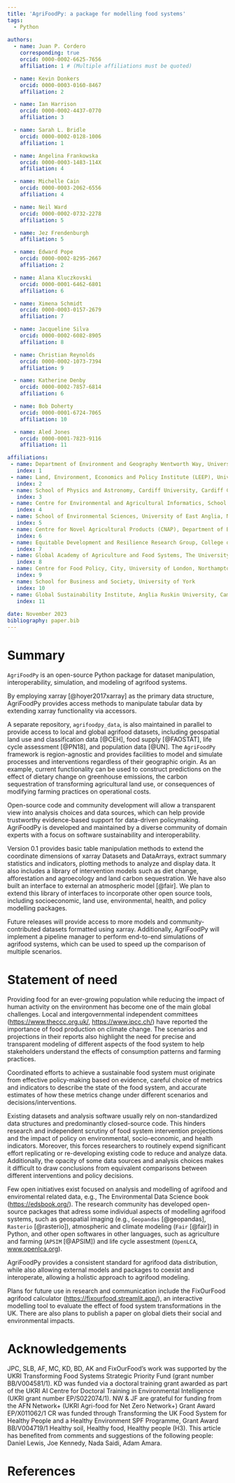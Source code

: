 ```yaml
---
title: 'AgriFoodPy: a package for modelling food systems'
tags:
  - Python
  
authors:
  - name: Juan P. Cordero
    corresponding: true
    orcid: 0000-0002-6625-7656
    affiliation: 1 # (Multiple affiliations must be quoted)

  - name: Kevin Donkers
    orcid: 0000-0003-0160-8467
    affiliation: 2

  - name: Ian Harrison
    orcid: 0000-0002-4437-0770
    affiliation: 3

  - name: Sarah L. Bridle
    orcid: 0000-0002-0128-1006
    affiliation: 1

  - name: Angelina Frankowska
    orcid: 0000-0003-1483-114X
    affiliation: 4

  - name: Michelle Cain
    orcid: 0000-0003-2062-6556
    affiliation: 4

  - name: Neil Ward
    orcid: 0000-0002-0732-2278
    affiliation: 5

  - name: Jez Frendenburgh
    affiliation: 5

  - name: Edward Pope
    orcid: 0000-0002-8295-2667
    affiliation: 2

  - name: Alana Kluczkovski
    orcid: 0000-0001-6462-6801
    affiliation: 6

  - name: Ximena Schmidt
    orcid: 0000-0003-0157-2679
    affiliation: 7

  - name: Jacqueline Silva
    orcid: 0000-0002-6082-8905
    affiliation: 8

  - name: Christian Reynolds
    orcid: 0000-0002-1073-7394
    affiliation: 9

  - name: Katherine Denby
    orcid: 0000-0002-7857-6814
    affiliation: 6

  - name: Bob Doherty
    orcid: 0000-0001-6724-7065
    affiliation: 10

  - name: Aled Jones
    orcid: 0000-0001-7823-9116
    affiliation: 11

affiliations:
 - name: Department of Environment and Geography Wentworth Way, University of York, Heslington, York, YO10 5NG, UK
   index: 1
 - name: Land, Environment, Economics and Policy Institute (LEEP), University of Exeter Business School, Exeter, UK
   index: 2
 - name: School of Physics and Astronomy, Cardiff University, Cardiff CF24 3AA, UK
   index: 3
 - name: Centre for Environmental and Agricultural Informatics, School of Water, Energy and Environment, Cranfield University, Cranfield MK43 0AL, UK
   index: 4
 - name: School of Environmental Sciences, University of East Anglia, Norwich, UK
   index: 5
 - name: Centre for Novel Agricultural Products (CNAP), Department of Biology, University of York, York, YO10 5DD, UK
   index: 6
 - name: Equitable Development and Resilience Research Group, College of Engineering, Design and Physical Science, Brunel University London, London, UB8 3PH, UK
   index: 7
 - name: Global Academy of Agriculture and Food Systems, The University of Edinburgh. Charnock Bradley Building, Easter Bush Campus, EH25 9RG.
   index: 8
 - name: Centre for Food Policy, City, University of London, Northampton Square, London, EC1V 0HB, UK
   index: 9
 - name: School for Business and Society, University of York
   index: 10
 - name: Global Sustainability Institute, Anglia Ruskin University, Cambridge CB1 1PT, UK
   index: 11
   
date: November 2023
bibliography: paper.bib
---
```


# Summary

<!-- What is the package -->
`AgriFoodPy` is an open-source Python package for dataset manipulation,
interoperability, simulation, and modeling of agrifood systems.

<!-- Some specifics on how it does what it does -->
By employing xarray [@hoyer2017xarray] as the primary data structure, AgriFoodPy
provides access methods to manipulate tabular data by extending xarray
functionality via accessors.

A separate repository, `agrifoodpy_data`, is also maintained in parallel to
provide access to local and global agrifood datasets, including geospatial land
use and classification data [@CEH], food supply [@FAOSTAT], life cycle
assessment [@PN18], and population data [@UN]. The `AgriFoodPy` framework is
region-agnostic and provides facilities to model and simulate processes and
interventions regardless of their geographic origin.
As an example, current functionality can be used to construct predictions on the
effect of dietary change on greenhouse emissions, the carbon sequestration of
transforming agricultural land use, or consequences of modifying farming
practices on operational costs.  

<!-- Open source development and maintenance -->
Open-source code and community development will allow a transparent view into
analysis choices and data sources, which can help provide trustworthy
evidence-based support for data-driven policymaking. AgriFoodPy is developed and
maintained by a diverse community of domain experts with a focus on software
sustainability and interoperability.


<!-- Current functionality -->
Version 0.1 provides basic table manipulation methods to extend the coordinate
dimensions of xarray Datasets and DataArrays, extract summary statistics and
indicators, plotting methods to analyze and display data.
It also includes a library of intervention models such as diet change,
afforestation and agroecology and land carbon sequestration.
We have also built an interface to external an atmospheric model [@fair].
We plan to extend this library of interfaces to incorporate other open source
tools, including socioeconomic, land use, environmental, health, and policy
modelling packages.

<!-- Future functionality -->
Future releases will provide access to more models and community-contributed
datasets formatted using xarray. Additionally, AgriFoodPy will implement a
pipeline manager to perform end-to-end simulations of agrifood systems, which
can be used to speed up the comparison of multiple scenarios.

# Statement of need

<!-- Background and main references -->
Providing food for an ever-growing population while reducing the impact of human
activity on the environment has become one of the main global challenges.
Local and intergovernmental independent committees
(https://www.theccc.org.uk/, https://www.ipcc.ch/) have reported the importance
of food production on climate change. The scenarios and projections in their
reports also highlight the need for precise and transparent modeling of
different aspects of the food system to help stakeholders understand the
effects of consumption patterns and farming practices.

<!-- Current needs and requirements -->
Coordinated efforts to achieve a sustainable food system must originate from
effective policy-making based on evidence, careful choice of metrics and
indicators to describe the state of the food system, and accurate estimates of
how these metrics change under different scenarios and decisions/interventions.

<!-- Challenges and problematics -->
Existing datasets and analysis software usually rely on non-standardized data
structures and predominantly closed-source code. This hinders research and
independent scrutiny of food system intervention projections and the impact of 
policy on environmental, socio-economic, and health indicators.
Moreover, this forces researchers to routinely expend significant effort
replicating or re-developing existing code to reduce and analyze data.
Additionally, the opacity of some data sources and analysis choices makes it
difficult to draw conclusions from equivalent comparisons between different
interventions and policy decisions.

<!-- What has been made -->
Few open initiatives exist focused on analysis and modelling of agrifood
and enviromental related data, e.g., The Environmental Data Science book
(https://edsbook.org/).
The research community has developed open-source packages that adress
some individual aspects of modelling agrifood systems, such as geospatial
imaging (e.g., `Geopandas` [@geopandas], `Rasterio` [@rasterio]), atmospheric
and climate modeling (`Fair` [@fair]) in Python, and other open softwares in
other languages, such as agriculture and farming (`APSIM` [@APSIM]) and life
cycle assestment (`OpenLCA`, www.openlca.org).

<!-- How does this package connect with other packages and projects -->
AgriFoodPy provides a consistent standard for agrifood data distribution,
while also allowing external models and packages to coexist and interoperate,
allowing a holistic approach to agrifood modeling.

<!-- What projects are or will employ AgriFoodPy  -->
Plans for future use in research and communication include the FixOurFood
agrifood calculator (https://fixourfood.streamlit.app/), an interactive
modelling tool to evaluate the effect of food system transformations in the UK.
There are also plans to publish a paper on global diets their social and
environmental impacts. 

# Acknowledgements

JPC, SLB, AF, MC, KD, BD, AK and FixOurFood’s work was supported by the UKRI
Transforming Food Systems Strategic Priority Fund (grant number BB/V004581/1).
KD was funded via a doctoral training grant awarded as part of the UKRI AI
Centre for Doctoral Training in Environmental Intelligence (UKRI grant number
EP/S022074/1).
NW & JF are grateful for funding from the AFN Network+ (UKRI Agri-food for Net
Zero Network+) Grant Award EP/X011062/1
CR was funded through Transforming the UK Food System for Healthy People and a
Healthy Environment SPF Programme, Grant Award BB/V004719/1 Healthy soil,
Healthy food, Healthy people (H3).
This article has benefited from comments and suggestions of the following
people: Daniel Lewis, Joe Kennedy, Nada Saidi, Adam Amara.

# References

